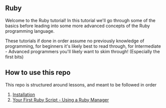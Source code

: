 Ruby
----

Welcome to the Ruby tutorial! In this tutorial we'll go through some of the basics before leading into some more advanced concepts of the Ruby programming language.

These tutorials if done in order assume no previously knowledge of programming, for beginners it's likely best to read through, for Intermediate - Advanced programmers you'll likely want to skim through! (Especially the first bits)

How to use this repo
--------------------

This repo is structured around lessons, and meant to be followed in order

1. [Installation](https://github.com/nicholasrobertm/Tutorials/blob/master/Ruby/01/README.md)
2. [Your First Ruby Script - Using a Ruby Manager](https://github.com/nicholasrobertm/Tutorials/blob/master/Ruby/02/README.md)

